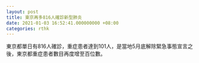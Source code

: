 ```yaml
---
layout: post
title: 東京再多816人確診新型肺炎
date: 2021-01-03 16:52:41.000000000 +08:00
categories: rthk
---
```


東京都單日有816人確診，重症患者達到101人，是當地5月底解除緊急事態宣言之後，東京都重症患者數目再度增至百位數。
